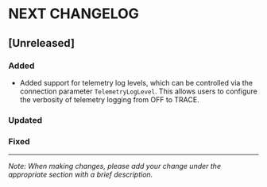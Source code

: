 # NEXT CHANGELOG

## [Unreleased]

### Added
* Added support for telemetry log levels, which can be controlled via the connection parameter `TelemetryLogLevel`. This allows users to configure the verbosity of telemetry logging from OFF to TRACE.


### Updated

### Fixed
---
*Note: When making changes, please add your change under the appropriate section with a brief description.* 

